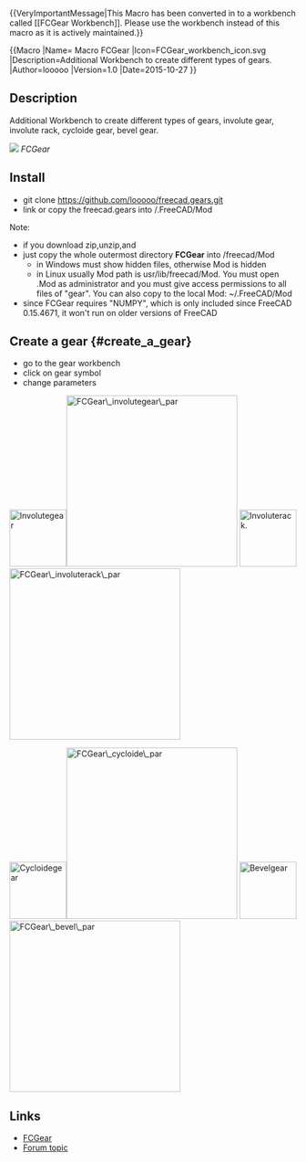  {{VeryImportantMessage|This Macro has been converted in to a workbench called [[FCGear Workbench]]. Please use the workbench instead of this macro as it is actively maintained.}}


{{Macro
|Name= Macro FCGear
|Icon=FCGear_workbench_icon.svg
|Description=Additional Workbench to create different types of gears.
|Author=looooo
|Version=1.0
|Date=2015-10-27
}}

## Description

Additional Workbench to create different types of gears, involute gear, involute rack, cycloide gear, bevel gear.

![](images/FCGear_00.png ) *FCGear*

## Install

-   git clone <https://github.com/looooo/freecad.gears.git>
-   link or copy the freecad.gears into /.FreeCAD/Mod

Note:

-   if you download zip,unzip,and
-   just copy the whole outermost directory **FCGear** into /freecad/Mod
    -   in Windows must show hidden files, otherwise Mod is hidden
    -   in Linux usually Mod path is usr/lib/freecad/Mod. You must open .Mod as administrator and you must give access permissions to all files of \"gear\". You can also copy to the local Mod: \~/.FreeCAD/Mod
-   since FCGear requires \"NUMPY\", which is only included since FreeCAD 0.15.4671, it won\'t run on older versions of FreeCAD

## Create a gear {#create_a_gear}

-   go to the gear workbench
-   click on gear symbol
-   change parameters

<img alt="Involutegear" src=images/Involutegear.png  style="width:100px;"><img alt="FCGear\_involutegear\_par" src=images/FCGear_involutegear_par.png  style="width:300px;"> <img alt="Involuterack." src=images/Involuterack.png  style="width:100px;"><img alt="FCGear\_involuterack\_par" src=images/FCGear_involuterack_par.png  style="width:300px;">

<img alt="Cycloidegear" src=images/Cycloidegear.png  style="width:100px;"><img alt="FCGear\_cycloide\_par" src=images/FCGear_cycloide_par.png  style="width:300px;"> <img alt="Bevelgear" src=images/Bevelgear.png  style="width:100px;"><img alt="FCGear\_bevel\_par" src=images/FCGear_bevel_par.png  style="width:300px;">

## Links

-   [FCGear](https://github.com/looooo/FCGear)
-   [Forum topic](http://forum.freecadweb.org/viewtopic.php?f=3&t=12878&start=20)




